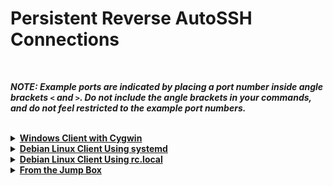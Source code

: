 Persistent Reverse AutoSSH Connections
================================================================================

<br>

***NOTE: Example ports are indicated by placing a port number inside angle brackets `<` and `>`. Do not include the angle brackets in your commands, and do not feel restricted to the example port numbers.***

<br>

<details>
  <summary><b><u>
  Windows Client with Cygwin
  </u></b></summary>

Download one: 
* <https://cygwin.com/setup-x86.exe>
* <https://cygwin.com/setup-x86_64.exe>

Run it. Select ‘Install from Internet’. Choose Auto SSH, Open SSH, Open SSL, Zip, Unzip.

Allow Cygwin Setup to resolve dependencies.

Launch Cygwin[64] Terminal from Start Menu.

Create your RSA key pair and upload to jumpbox.

```
cygwin$ ssh-host-config
cygwin$ cygrunsrv –S sshd
cygwin$ cygrunsrv --query sshd
cygwin$ ssh-keygen
cygwin$ scp .ssh/id_rsa.pub share@<jumpboxIP>:~/addme.pub
cygwin$ ssh user@<jumpboxIP>    
      // You'll have to accept the server with 'yes' and then enter the pw
      
user@jumpbox:~$ cat addme.pub >> ~/.ssh/authorized_keys
user@jumpbox:~$ rm addme.pub
user@jumpbox:~$ exit
```

Test passwordless logon.

```
cygwin$ ssh user@<jumpboxIP>
     // You should NOT have to enter your pw

user@jumpbox:~$ exit
```

Set up the AutoSSH service to run in Cygwin.

```
cygwin$ cygrunsrv -I AutoSSH -p /path/to/autossh -a "-M <60000> -N -n -R <60001>:localhost:22 user@<jumpboxID> -e AUTOSSH_NTSERVICE=yes
cygwin$ exit
```

</details>

<details>
  <summary><b><u>
  Debian Linux Client Using systemd
  </u></b></summary>
  
SSH RSA key prep

```
<client_user>@linux:~$ ssh-keygen
<client_user>@linux:~$ ssh-copy-id user@<jumpboxIP>
```

OpenSSH Server reconfiguration (Optional--intended for pre-installed OpenSSH Server)

```
<client_user>@linux:~$ sudo rm –v /etc/ssh/ssh_host_*
<client_user>@linux:~$ sudo dpkg-reconfigure openssh-server
<client_user>@linux:~$ sudo systemctl restart ssh
```

```
<client_user>@linux:~$ sudo apt update
<client_user>@linux:~$ sudo apt install –y openssh-server autossh tmux vim
```

```
<client_user>@linux:~$ sudo vim /etc/systemd/system/autossh-reverse.service
```

Add contents to unit file, with no broken lines

```
[Unit]
Description=Reverse SSH tunnel to this system.
After=multi-user.target

[Service]
ExecStart=/usr/bin/autossh -M <60000> -N -n -R <60001>:localhost:22 user@<jumpboxIP>
User=<client_user>

[Install]
WantedBy=multi-user.target
```

```
<client_user>@linux:~$ sudo systemctl daemon-reload
<client_user>@linux:~$ sudo systemctl start autossh-reverse.service
<client_user>@linux:~$ sudo systemctl enable autossh-reverse.service
```

</details>

<details>
  <summary><b><u>
  Debian Linux Client Using rc.local
  </u></b></summary>

SSH RSA key prep

```
<client_user>@linux:~$ ssh-keygen
<client_user>@linux:~$ ssh-copy-id user@<jumpboxIP>
```

OpenSSH Server reconfiguration (Optional--intended for pre-installed OpenSSH Server)

```
<client_user>@linux:~$ sudo rm –v /etc/ssh/ssh_host_*
<client_user>@linux:~$ sudo dpkg-reconfigure openssh-server
<client_user>@linux:~$ sudo systemctl restart ssh
```

```
<client_user>@linux:~$ sudo apt update
<client_user>@linux:~$ sudo apt install –y openssh-server autossh tmux vim
```

Edit the rc.local file.
  
```
<client_user>@linux:~$ sudo vim /etc/rc.local
```

Add to rc.local as one single line

```
/usr/bin/autossh –M <60000> –f –N –n –R <60001>:localhost:22 user@<jumpboxIP> &
```

```
<client_user>@linux:~$ sudo chmod +x /etc/rc.local
```

</details>

<details>
  <summary><b><u>
  From the Jump Box
  </u></b></summary>

To Execute

```
user@jumpbox:~$ ssh <client_user|root>@localhost –p <60001>
```

</details>

<br>

